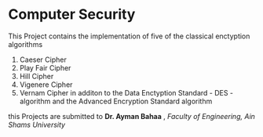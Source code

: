 # Computer Security

This Project contains the implementation of five of the classical enctyption algorithms 
 1. Caeser Cipher
 2. Play Fair Cipher
 3. Hill Cipher
 4. Vigenere Cipher
 5. Vernam Cipher
in additon to the Data Enctyption Standard - DES - algorithm and  the Advanced Encryption Standard algorithm

this Projects are submitted to **Dr. Ayman Bahaa** , *Faculty of Engineering, Ain Shams University*